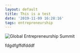 ```yaml
---
layout: default
title: This is a test
date: '2019-11-09 16:28:16'
tags: entrepreneurship
---
```

![Global Entrepreneurship Summit](/images/uploads/2016_global_entrepreneurship_summit_logo_color_800_1.jpg "Global Entrepreneurship Summit")

fdgdfgffdfdddf
